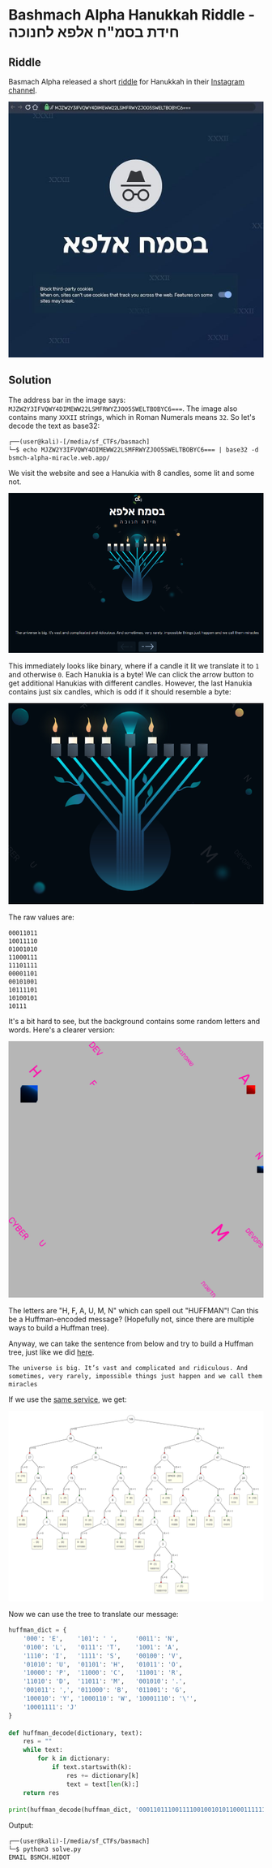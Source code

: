 # Bashmach Alpha Hanukkah Riddle - חידת בסמ"ח אלפא לחנוכה

## Riddle

Basmach Alpha released a short [riddle](https://www.instagram.com/p/CmWifi8NINp/?igshid=YWJhMjlhZTc%3D) for Hanukkah in their [Instagram channel](https://www.instagram.com/bsmch.alpha/).

![](images/riddle.jpg)

## Solution

The address bar in the image says: `MJZW2Y3IFVQWY4DIMEWW22LSMFRWYZJOO5SWELTBOBYC6===`. The image also contains many `XXXII` strings, which in Roman Numerals means `32`. 
So let's decode the text as base32:

```console
┌──(user@kali)-[/media/sf_CTFs/basmach]
└─$ echo MJZW2Y3IFVQWY4DIMEWW22LSMFRWYZJOO5SWELTBOBYC6=== | base32 -d
bsmch-alpha-miracle.web.app/
```

We visit the website and see a Hanukia with 8 candles, some lit and some not. 

![](images/website.png)

This immediately looks like binary, where if a candle it lit we translate it to `1` and otherwise `0`. Each Hanukia is a byte!
We can click the arrow button to get additional Hanukias with different candles. 
However, the last Hanukia contains just six candles, which is odd if it should resemble a byte:

![](images/last_one.png)

The raw values are:

```
00011011
10011110
01001010
11000111
11101111
00001101
00101001
10111101
10100101
10111
```

It's a bit hard to see, but the background contains some random letters and words. Here's a clearer version:

![](images/background.png)

The letters are "H, F, A, U, M, N" which can spell out "HUFFMAN"! Can this be a Huffman-encoded message? (Hopefully not, since there are multiple ways to build a Huffman tree).

Anyway, we can take the sentence from below and try to build a Huffman tree, just like we did [here](https://github.com/Dvd848/CTFs/blob/master/2021_Matzov_NewYear/README.md).

```
The universe is big. It’s vast and complicated and ridiculous. And sometimes, very rarely, impossible things just happen and we call them miracles
```

If we use the [same service](https://huffman.ooz.ie/?text=The+universe+is+big.+It%E2%80%99s+vast+and+complicated+and+ridiculous.+And+sometimes,+very+rarely,+impossible+things+just+happen+and+we+call+them+miracles), we get:

![](images/tree.png)

Now we can use the tree to translate our message:

```python
huffman_dict = {
    '000': 'E',    '101': ' ',     '0011': 'N',
    '0100': 'L',   '0111': 'T',    '1001': 'A',
    '1110': 'I',   '1111': 'S',    '00100': 'V',
    '01010': 'U',  '01101': 'H',   '01011': 'O',
    '10000': 'P',  '11000': 'C',   '11001': 'R',
    '11010': 'D',  '11011': 'M',   '001010': '.',
    '001011': ',', '011000': 'B',  '011001': 'G',
    '100010': 'Y', '1000110': 'W', '10001110': '\'',
    '10001111': 'J'
}

def huffman_decode(dictionary, text):
    res = ""
    while text:
        for k in dictionary:
            if text.startswith(k):
                res += dictionary[k]
                text = text[len(k):]
    return res

print(huffman_decode(huffman_dict, '00011011100111100100101011000111111011110000110100101001101111011010010110111'))
```

Output:

```console
┌──(user@kali)-[/media/sf_CTFs/basmach]
└─$ python3 solve.py
EMAIL BSMCH.HIDOT
```